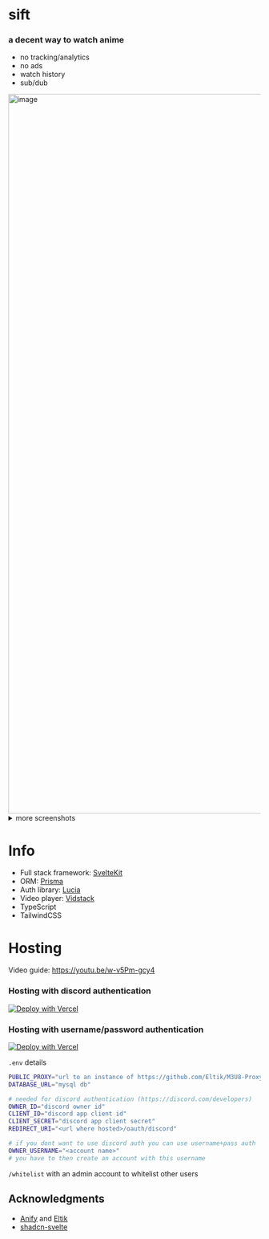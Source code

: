 # sift
### a decent way to watch anime
- no tracking/analytics
- no ads
- watch history
- sub/dub
<img width="1434" alt="image" src="https://github.com/skearya/sift/assets/77034153/8b406d82-6dd1-4aa3-b9c6-3f5be5ef47f1">

<details>
  <summary>more screenshots</summary>
  
  <h5 align="center">Anime info</h5>
  <img alt="image" src="https://github.com/skearya/sift/assets/77034153/b60a1ccd-16f1-4a7d-82e8-15cfd196b65d">
  <h5 align="center">Episode player</h5>
  <img alt="image" src="https://github.com/skearya/sift/assets/77034153/c3fea2bb-a7f0-47c8-a4b8-7f8872f69772">
</details>

# Info
- Full stack framework: [SvelteKit](https://kit.svelte.dev/)
- ORM: [Prisma](https://www.prisma.io/)
- Auth library: [Lucia](https://lucia-auth.com/)
- Video player: [Vidstack](https://www.vidstack.io/)
- TypeScript
- TailwindCSS

# Hosting
Video guide: https://youtu.be/w-v5Pm-gcy4
### Hosting with discord authentication 
[![Deploy with Vercel](https://vercel.com/button)](https://vercel.com/new/clone?repository-url=https%3A%2F%2Fgithub.com%2Fskearya%2Fsift&env=PUBLIC_PROXY,DATABASE_URL,OWNER_ID,CLIENT_ID,CLIENT_SECRET,REDIRECT_URI&envDescription=more%20info%20in%20github%20readme&envLink=https%3A%2F%2Fgithub.com%2Fskearya%2Fsift%23hosting)
### Hosting with username/password authentication
[![Deploy with Vercel](https://vercel.com/button)](https://vercel.com/new/clone?repository-url=https%3A%2F%2Fgithub.com%2Fskearya%2Fsift&env=PUBLIC_PROXY,DATABASE_URL,OWNER_USERNAME&envDescription=more%20info%20in%20github%20readme&envLink=https%3A%2F%2Fgithub.com%2Fskearya%2Fsift%23hosting)

`.env` details
```bash
PUBLIC_PROXY="url to an instance of https://github.com/Eltik/M3U8-Proxy"
DATABASE_URL="mysql db"

# needed for discord authentication (https://discord.com/developers)
OWNER_ID="discord owner id"
CLIENT_ID="discord app client id"
CLIENT_SECRET="discord app client secret"
REDIRECT_URI="<url where hosted>/oauth/discord"

# if you dont want to use discord auth you can use username+pass auth
OWNER_USERNAME="<account name>"
# you have to then create an account with this username
```

`/whitelist` with an admin account to whitelist other users

## Acknowledgments
- [Anify](https://github.com/Eltik/Anify) and [Eltik](https://github.com/eltik)
- [shadcn-svelte](https://www.shadcn-svelte.com/)
